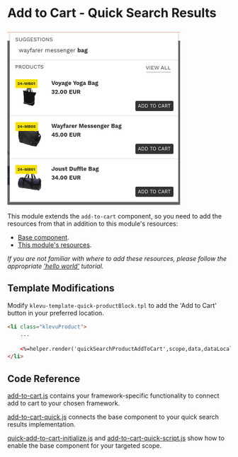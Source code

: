 # Add to Cart - Quick Search Results

![Search-quick add-to-cart](/modules/add-to-cart/images/image002.png)

This module extends the `add-to-cart` component, so you need to
add the resources from that in addition to this module's resources:

- [Base component](/components/add-to-cart/resources).
- [This module's resources](/modules/add-to-cart/landing/resources).

_If you are not familiar with where to add these resources,
please follow the appropriate ['hello world'](/getting-started/1-hello-world) tutorial._

## Template Modifications

Modify `klevu-template-quick-productBlock.tpl` to add the 'Add to Cart' button in your preferred location.

```html
<li class="klevuProduct">
    ...

    <%=helper.render('quickSearchProductAddToCart',scope,data,dataLocal) %>
</li>
```

## Code Reference

[add-to-cart.js](/components/add-to-cart/resources/assets/js/add-to-cart.js)
contains your framework-specific functionality to connect add to cart to your chosen framework.

[add-to-cart-quick.js](/modules/add-to-cart/quick/resources/assets/js/add-to-cart-quick.js)
connects the base component to your quick search results implementation.

[quick-add-to-cart-initialize.js](/components/add-to-cart/resources/assets/js/quick-add-to-cart-initialize.js)
and [add-to-cart-quick-script.js](/modules/add-to-cart/quick/resources/assets/js/add-to-cart-quick-script.js)
show how to enable the base component for your targeted scope.
